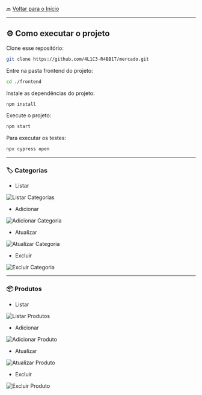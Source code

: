 🔙 [Voltar para o Início](https://github.com/4L1C3-R4BB1T/mercado "Voltar para o Início")

---

## ⚙️ Como executar o projeto

Clone esse repositório:

```bash
git clone https://github.com/4L1C3-R4BB1T/mercado.git
```

Entre na pasta frontend do projeto:

```bash
cd ./frontend
```

Instale as dependências do projeto:

```bash
npm install
```

Execute o projeto:

```bash
npm start
```

Para executar os testes:

```bash
npx cypress open 
```

---

### 🏷️ Categorias

* Listar

![Listar Categorias](https://github.com/4L1C3-R4BB1T/mercado/blob/main/_assets/listar-categorias.png)

* Adicionar

![Adicionar Categoria](https://github.com/4L1C3-R4BB1T/mercado/blob/main/_assets/adicionar-categoria.png)

* Atualizar

![Atualizar Categoria](https://github.com/4L1C3-R4BB1T/mercado/blob/main/_assets/atualizar-categoria.png)

* Excluir

![Excluir Categoria](https://github.com/4L1C3-R4BB1T/mercado/blob/main/_assets/excluir-categoria.png)

---

### 📦 Produtos

* Listar

![Listar Produtos](https://github.com/4L1C3-R4BB1T/mercado/blob/main/_assets/listar-produtos.png)

* Adicionar

![Adicionar Produto](https://github.com/4L1C3-R4BB1T/mercado/blob/main/_assets/adicionar-produto.png)

* Atualizar

![Atualizar Produto](https://github.com/4L1C3-R4BB1T/mercado/blob/main/_assets/atualizar-produto.png)

* Excluir

![Excluir Produto](https://github.com/4L1C3-R4BB1T/mercado/blob/main/_assets/excluir-produto.png)
